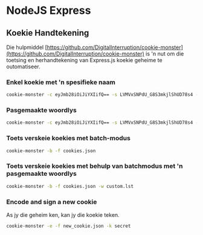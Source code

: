# NodeJS Express

## Koekie Handtekening

Die hulpmiddel [https://github.com/DigitalInterruption/cookie-monster](https://github.com/DigitalInterruption/cookie-monster) is 'n nut om die toetsing en herhandtekening van Express.js koekie geheime te outomatiseer.

### Enkel koekie met 'n spesifieke naam
```bash
cookie-monster -c eyJmb28iOiJiYXIifQ== -s LVMVxSNPdU_G8S3mkjlShUD78s4 -n session
```
### Pasgemaakte woordlys
```bash
cookie-monster -c eyJmb28iOiJiYXIifQ== -s LVMVxSNPdU_G8S3mkjlShUD78s4 -w custom.lst
```
### Toets verskeie koekies met batch-modus
```bash
cookie-monster -b -f cookies.json
```
### Toets verskeie koekies met behulp van batchmodus met 'n pasgemaakte woordlys
```bash
cookie-monster -b -f cookies.json -w custom.lst
```
### Encode and sign a new cookie

As jy die geheim ken, kan jy die koekie teken.
```bash
cookie-monster -e -f new_cookie.json -k secret
```

